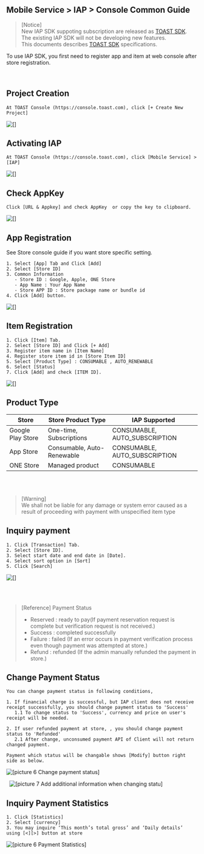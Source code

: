 ## Mobile Service > IAP > Console Common Guide

> [Notice]<br>
> New IAP SDK suppoting subscription are released as [TOAST SDK](http://docs.toast.com/ko/TOAST/ko/toast-sdk/overview/).<br>
> The existing IAP SDK will not be developing new features.<br>
> This documents describes [TOAST SDK](http://docs.toast.com/ko/TOAST/ko/toast-sdk/overview/) specifications.

To use IAP SDK, you first need to register app and item at web console after store registration.



<br>


## Project Creation
```
At TOAST Console (https://console.toast.com), click [+ Create New Project]
```
![[]](http://static.toastoven.net/prod_iap/iap-console-new-project.png)


## Activating IAP
```
At TOAST Console (https://console.toast.com), click [Mobile Service] > [IAP] 
```
![[]](http://static.toastoven.net/prod_iap/iap-console-iap-on.png)


## Check AppKey
```
Click [URL & Appkey] and check AppKey  or copy the key to clipboard.
```
![[]](http://static.toastoven.net/prod_iap/iap-console-appkey.png)


## App Registration
See Store console guide if you want store specific setting.
```
1. Select [App] Tab and Click [Add]
2. Select [Store ID] 
3. Common Information
   - Store ID : Google, Apple, ONE Store
   - App Name : Your App Name
   - Store APP ID : Store package name or bundle id
4. Click [Add] button. 
```
![[]](http://static.toastoven.net/prod_iap/iap_reg_app_en.png)

## Item Registration
```
1. Click [Item] Tab.  
2. Select [Store ID] and Click [+ Add]   
3. Register item name in [Item Name]  
4. Register store item id in [Store Item ID]
5. Select [Product Type] : CONSUMABLE , AUTO_RENEWABLE
6. Select [Status]  
7. Click [Add] and check [ITEM ID].  
```

![[]](http://static.toastoven.net/prod_iap/iap-console-new-item.png)

## Product Type


| Store | Store Product Type| IAP Supported |    
|---|---|---|
| Google Play Store| One-time, Subscriptions | CONSUMABLE, AUTO_SUBSCRIPTION |
| App Store| Consumable, Auto-Renewable | CONSUMABLE, AUTO_SUBSCRIPTION |
| ONE Store|	Managed product | CONSUMABLE|


<br>
<br>



> [Warning]  
> We shall not be liable for any damage or system error caused as a result of proceeding with payment with unspecified item type


## Inquiry payment

```
1. Click [Transaction] Tab.
2. Select [Store ID].
3. Select start date and end date in [Date].
4. Select sort option in [Sort]
5. Click [Search]  
```
![[]](http://static.toastoven.net/prod_iap/iap_transaction_list_en.png)


<br>
<br>

> [Reference]
> Payment Status   
>  - Reserved : ready to pay(If payment reservation request is complete but verification request is not received.)
>  - Success : completed successfully   
>  - Failure : failed (If an error occurs in payment verification process even though payment was attempted at store.) 
>  - Refund : refunded (If the admin manually refunded the payment in store.)



## Change Payment Status
```
You can change payment status in following conditions, 

1. If financial charge is successful, but IAP client does not receive receipt successfully, you should change payment status to 'Success'
   1.1 To change status to 'Success', currency and price on user's receipt will be needed.  

2. If user refunded payment at store, , you should change payment status to 'Refunded'
   2.1 After change, unconsumed payment API of Client will not return changed payment.

Payment which status will be changable shows [Modify] button right side as below. 

```
![[picture 6 Change payment status]](http://static.toastoven.net/prod_iap/iap_transaction_modify_en.png)

 
![[picture 7 Add additional information when changing statu]](http://static.toastoven.net/prod_iap/iap_transaction_update_success_en)


## Inquiry Payment Statistics

```
1. Click [Statistics]  
2. Select [currency]  
3. You may inquire ‘This month’s total gross’ and ‘Daily details’ using [<][>] button at store  
```

![[picture 6 Payment Statistics]](http://static.toastoven.net/prod_iap/iap_n_35.png)


